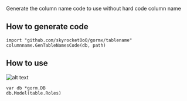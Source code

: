 Generate the column name code to use without hard code column name

## How to generate code
```
import "github.com/skyrocketOoO/gormx/tablename"
columnname.GenTableNamesCode(db, path)
```

## How to use
![alt text](image.png)
```
var db *gorm.DB
db.Model(table.Roles)
```
